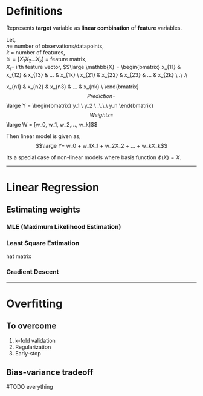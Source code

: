 # Definitions

Represents **target** variable as **linear combination** of **feature** variables.

Let,  
$n=$ number of observations/datapoints,  
$k$ = number of features,  
$\mathbb{X}= [X_1  X_2  ... X_k]$ = feature matrix,  
$X_i=$ i'th feature vector,
$$\large \mathbb{X} = \begin{bmatrix}
x_{11} & x_{12} & x_{13} & ... & x_{1k} \\
x_{21} & x_{22} & x_{23} & ... & x_{2k} \\
.\\
.\\

x_{n1} & x_{n2} & x_{n3} & ... & x_{nk} \\
\end{bmatrix}$$  
Prediction = $$\large Y = \begin{bmatrix}
y_1 \\ y_2 \\ .\\.\\.\\ y_n
\end{bmatrix}$$  
Weights = $$\large W = [w_0, w_1, w_2,..., w_k]$$


Then linear model is given as,  
$$\large Y= w_0 + w_1X_1 + w_2X_2 + ... + w_kX_k$$

Its a special case of non-linear models where basis function $\phi(X)=X$.

----
# Linear Regression



## Estimating weights

### MLE (Maximum Likelihood Estimation)

### Least Square Estimation
hat matrix

### Gradient Descent

----
# Overfitting

## To overcome
1. k-fold validation
2. Regularization
3. Early-stop

## Bias-variance tradeoff

#TODO everything